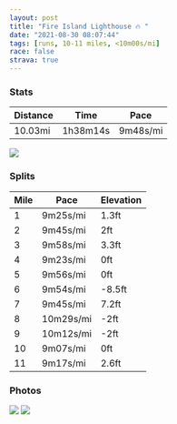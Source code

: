 ```yaml
---
layout: post
title: "Fire Island Lighthouse 🔥 "
date: "2021-08-30 08:07:44"
tags: [runs, 10-11 miles, <10m00s/mi]
race: false
strava: true
---
```


### Stats

| Distance | Time | Pace |
|----------|------|------|
|10.03mi|1h38m14s|9m48s/mi|

<img src='https://maps.googleapis.com/maps/api/staticmap?maptype=roadmap&path=enc:cjbwF~uk}LP\ZpAr@tEh@zBrB~L~@pElAzHn@rC\xB@\EH}Ax@?Xn@lFDzC`BlIv@tDNjA^nBb@nCCPe@\mG~BB^hBfKbA|Eb@tC|A~HDxAj@pDf@tB|@pFNj@f@|AN\\Z^H^AdAw@j@W^GNRDl@Gt@f@vCJDdAi@PRXdBHn@D|DJhBCI?D^fBZh@D`@MfAH^Xj@\hCL^`AxFh@pBLz@T|C@|@LzAF?RG_@^BtAPtA?j@MtB?j@Vt@VC_Bl@SPVfBAr@Jv@Ln@Db@`Ak@~Ac@AJXxB@f@F`@A^{Al@YXBXd@dCv@bDh@vDvAfHj@nDt@jDvAtHP~Ax@dDd@~Cn@tCKLcAb@AD^jCj@`CrAnIh@nBv@nEP|AxAbHTjB`@fB^zCTjA^lAb@bE`@jBL\f@fDp@`DLbAz@zCTbBRh@ZtARjAAX^pBDj@h@xBPxBjCbOVfCt@`Fd@bE`CrPJfBRhCI~B?r@Hx@~AnJSR{@J]A]Fc@VIEAMOEs@PANDHZB\ENYH@z@[|AMHIBMy@eEi@sDC{@DwB_@aGyAiJ?QKw@c@yBYaD}@qF_@sDq@aEm@}Bs@wDKoB_@cBS{AcAoF[}@MmBUo@Kg@S{Ag@kBe@eDqAuF_A{Fo@yCSyA{@sE?e@_@mAg@_CSuBQk@MuAeBkHSgA?YQ{Ac@mBQaBi@yBCSDO~@m@?s@a@_BcA}FWkAEi@g@uBiA{Hk@wBg@gCUmBeA}EcBiK[wAAMpBkABq@IoA]qAaB^]POEe@_C?c@a@}BZYt@YOaAHwALo@Ey@Y}AF{@C_@EA@DBIOcEUqBWsAOc@SgB[}AEe@a@}AAY[uBi@cA?UTk@BUG_@s@yAQuA?sDKmBYqAA]Ke@cAj@_@HBU]cAGm@PuAQw@WE_Af@g@`@_@RO@g@K_@WYe@o@kC_@wBa@{Ae@sCMe@e@iCCi@Ba@i@}B[{Ba@gBO{Ag@wCm@sC[iA[}BM_@a@_CCcAW{AFQnCeAHIv@OzAk@HMWeAi@aBKcAc@aCKmA[oBIUSqB@[WcBWkCIyA]iAR[zAw@gAqESkBKWI}@Q_A]aDYqAq@{BEg@c@yB]}BAU[}AYoBkAqFY_B?i@ZSZG&key=AIzaSyC1MId7bFpkLXNAaYhBSTb8jLyiSqzbDtM&size=800x800&markers=color:yellow|label:S|40.64946,-73.13776&markers=color:green|label:F|40.64915000000003,-73.13755999999994'>

### Splits

| Mile | Pace | Elevation |
|------|------|-----------|
|1|9m25s/mi|1.3ft|
|2|9m45s/mi|2ft|
|3|9m58s/mi|3.3ft|
|4|9m23s/mi|0ft|
|5|9m56s/mi|0ft|
|6|9m54s/mi|-8.5ft|
|7|9m45s/mi|7.2ft|
|8|10m29s/mi|-2ft|
|9|10m12s/mi|-2ft|
|10|9m07s/mi|0ft|
|11|9m17s/mi|2.6ft|

### Photos
<img src='https://dgtzuqphqg23d.cloudfront.net/k9ggx1xNT4Og-k94wsDbgiH_P_VATVJXC4VGVULCtNs-576x768.jpg'>

<img src='https://dgtzuqphqg23d.cloudfront.net/RBW1ZGB2916bh7ZyI9HLu6UBuP5AdFNws5-fikNanaU-485x768.jpg'>
